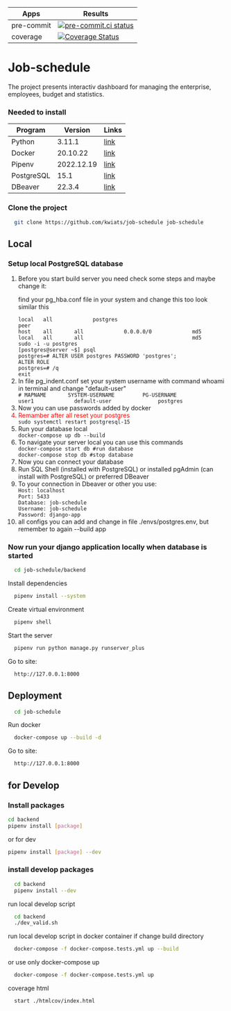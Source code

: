  <!-- markdownlint-disable MD033 MD022 MD001 MD041 -->
| Apps | Results |
| ----------- | ----------- |
| pre-commit | [![pre-commit.ci status](https://results.pre-commit.ci/badge/github/wspolny-projekt/job-schedule/main.svg)](https://results.pre-commit.ci/latest/github/wspolny-projekt/job-schedule/main) |
| coverage | [![Coverage Status](https://coveralls.io/repos/github/Dashboard-Manager/job-schedule/badge.svg?branch=main)](https://coveralls.io/github/Dashboard-Manager/job-schedule?branch=main) |

# Job-schedule
The project presents interactiv dashboard for managing the enterprise, employees, budget and statistics.
### Needed to install
| Program | Version | Links |
| ----------- | ----------- | ----------- |
| Python | 3.11.1 | [link](https://www.python.org/downloads/) |
| Docker | 20.10.22 | [link](https://docs.docker.com/compose/install/) |
| Pipenv | 2022.12.19 | [link](https://pypi.org/project/pipenv/#installation) |
| PostgreSQL | 15.1 | [link](https://www.enterprisedb.com/downloads/postgres-postgresql-downloads) |
| DBeaver | 22.3.4 | [link](https://dbeaver.io/download)
### Clone the project

```bash
  git clone https://github.com/kwiats/job-schedule job-schedule
```

## Local

### Setup local PostgreSQL database

<ol>
  <li>Before you start build server you need check some steps and maybe change it:</li>
  <p>find your pg_hba.conf file in your system and change this too look similar this</p>
  <code>local   all             postgres                                peer</code><br>
  <code>host    all       all             0.0.0.0/0             md5</code><br>
  <code>local   all       all                                   md5</code><br>
  <code>sudo -i -u postgres</code><br>
  <code>[postgres@server ~$] psql</code><br>
  <code>postgres=# ALTER USER postgres PASSWORD 'postgres';</code><br>
  <code>ALTER ROLE</code><br>
  <code>postgres=# /q</code><br>
  <code>exit</code><br>
  <li>In file pg_indent.conf set your system username with command whoami in terminal and change "default-user"</li>
  <code># MAPNAME       SYSTEM-USERNAME         PG-USERNAME</code><br>
  <code>user1             default-user               postgres</code><br>
  <li>Now you can use passwords added by docker</li>
  <li style="color:red;">Remamber after all reset your postgres</li>
  <code>sudo systemctl restart postgresql-15</code><br>
  <li>Run your database local</li>
  <code>docker-compose up db --build</code>
  <li>To navigate your server local you can use this commands</li>
  <code>docker-compose start db #run database</code><br>
  <code>docker-compose stop db #stop database</code>
  <li>Now you can connect your database</li>
  <li>Run SQL Shell (installed with PostgreSQL) or installed pgAdmin (can install with PostgreSQL) or preferred DBeaver</li>
  <li>To your connection in Dbeaver or other you use:</li>
  <code>Host: localhost</code><br>
  <code>Port: 5433</code><br>
  <code>Database: job-schedule</code><br>
  <code>Username: job-schedule</code><br>
  <code>Password: django-app</code><br>
  <li>all configs you can add and change in file ./envs/postgres.env, but remember to again --build app</li>
</ol>

### Now run your django application locally when database is started

```bash
  cd job-schedule/backend
```

Install dependencies

```bash
  pipenv install --system
```

Create virtual environment

```bash
  pipenv shell
```

Start the server

```bash
  pipenv run python manage.py runserver_plus
```

Go to site:

```bash
  http://127.0.0.1:8000
```

## Deployment

```bash
  cd job-schedule
```

Run docker

```bash
  docker-compose up --build -d
```

Go to site:

```bash
  http://127.0.0.1:8000
```


## for Develop
### Install packages

```bash
cd backend
pipenv install [package]
```

or for dev

```bash
pipenv install [package] --dev
```

### install develop packages

```bash
  cd backend
  pipenv install --dev
```

run local develop script

```bash
  cd backend
  ./dev_valid.sh
```

run local develop script in docker container if change build directory

```bash
  docker-compose -f docker-compose.tests.yml up --build
```

or use only docker-compose up

```bash
  docker-compose -f docker-compose.tests.yml up
```

coverage html

```bash
  start ./htmlcov/index.html
```

